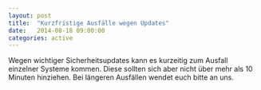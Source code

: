 ```yaml
---
layout: post
title:  "Kurzfristige Ausfälle wegen Updates"
date:   2014-08-18 09:00:00
categories: active
---
```


Wegen wichtiger Sicherheitsupdates kann es kurzeitig zum Ausfall einzelner Systeme kommen. Diese sollten sich aber nicht über mehr als 10 Minuten hinziehen.
Bei längeren Ausfällen wendet euch bitte an uns.

